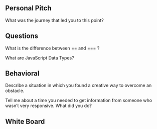 ## Personal Pitch

What was the journey that led you to this point?

## Questions

What is the difference between == and === ?

What are JavaScript Data Types?

## Behavioral

Describe a situation in which you found a creative way to overcome an obstacle.

Tell me about a time you needed to get information from someone who wasn’t very responsive. What did you do?

## White Board
